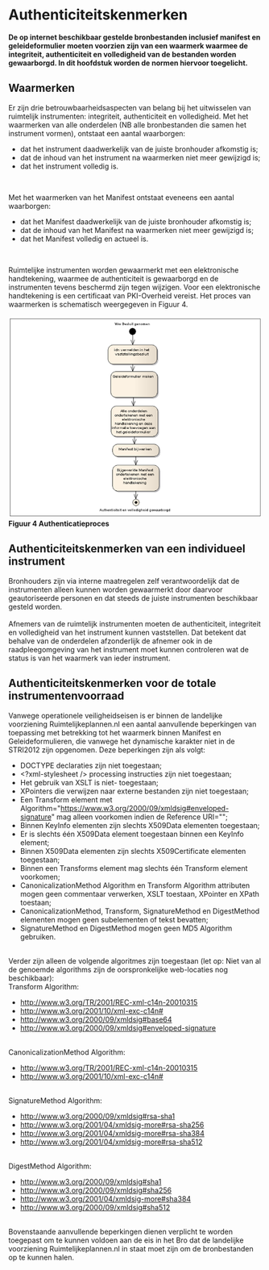 # Authenticiteitskenmerken
**De op internet beschikbaar gestelde bronbestanden inclusief manifest en
geleideformulier moeten voorzien zijn van een waarmerk waarmee de integriteit,
authenticiteit en volledigheid van de bestanden worden gewaarborgd. In dit
hoofdstuk worden de normen hiervoor toegelicht.**

## Waarmerken
Er zijn drie betrouwbaarheidsaspecten van belang bij het uitwisselen van
ruimtelijk instrumenten: integriteit, authenticiteit en volledigheid. Met het
waarmerken van alle onderdelen (NB alle bronbestanden die samen het instrument
vormen), ontstaat een aantal waarborgen:  
<ul><li>dat het instrument daadwerkelijk van de juiste bronhouder afkomstig is;</li>
<li>dat de inhoud van het instrument na waarmerken niet meer gewijzigd is;</li>
<li>dat het instrument volledig is.</li>
</ul></br>

Met het waarmerken van het Manifest ontstaat eveneens een aantal waarborgen: 
<ul><li>dat het Manifest daadwerkelijk van de juiste bronhouder afkomstig is;</li>
<li>dat de inhoud van het Manifest na waarmerken niet meer gewijzigd is;</li>
<li>dat het Manifest volledig en actueel is.</li>
</ul></br>

Ruimtelijke instrumenten worden gewaarmerkt met een elektronische handtekening,
waarmee de authenticiteit is gewaarborgd en de instrumenten tevens beschermd
zijn tegen wijzigen. Voor een elektronische handtekening is een certificaat van
PKI-Overheid vereist. Het proces van waarmerken is schematisch weergegeven in
Figuur 4.
</br></br>
![](media/2dabfdb5f0a4454372e04907ee725956.png)  
**Figuur 4 Authenticatieproces**

## Authenticiteitskenmerken van een individueel instrument
Bronhouders zijn via interne maatregelen zelf verantwoordelijk dat de
instrumenten alleen kunnen worden gewaarmerkt door daarvoor geautoriseerde
personen en dat steeds de juiste instrumenten beschikbaar gesteld worden.
<br/><br/>
Afnemers van de ruimtelijk instrumenten moeten de authenticiteit, integriteit en
volledigheid van het instrument kunnen vaststellen. Dat betekent dat behalve van
de onderdelen afzonderlijk de afnemer ook in de raadpleegomgeving van het
instrument moet kunnen controleren wat de status is van het waarmerk van ieder
instrument.

## Authenticiteitskenmerken voor de totale instrumentenvoorraad
Vanwege operationele veiligheidseisen is er binnen de landelijke voorziening Ruimtelijkeplannen.nl
een aantal aanvullende beperkingen van toepassing met betrekking tot het
waarmerk binnen Manifest en Geleideformulieren, die vanwege het dynamische
karakter niet in de STRI2012 zijn opgenomen. Deze beperkingen zijn als volgt:</br> 
- DOCTYPE declaraties zijn niet toegestaan;
- \<?xml-stylesheet /\> processing instructies zijn niet toegestaan;
- Het gebruik van XSLT is niet- toegestaan;
- XPointers die verwijzen naar externe bestanden zijn niet toegestaan;
- Een Transform element met Algorithm="https://www.w3.org/2000/09/xmldsig#enveloped-signature" mag alleen voorkomen indien de Reference URI="";
- Binnen KeyInfo elementen zijn slechts X509Data elementen toegestaan;
- Er is slechts één X509Data element toegestaan binnen een KeyInfo element;
- Binnen X509Data elementen zijn slechts X509Certificate elementen toegestaan;
- Binnen een Transforms element mag slechts één Transform element voorkomen;
- CanonicalizationMethod Algorithm en Transform Algorithm attributen mogen geen commentaar verwerken, XSLT toestaan, XPointer en XPath toestaan;
- CanonicalizationMethod, Transform, SignatureMethod en DigestMethod elementen mogen geen subelementen of tekst bevatten;
- SignatureMethod en DigestMethod mogen geen MD5 Algorithm gebruiken. 
</br></br>

Verder zijn alleen de volgende algoritmes zijn toegestaan (let op: Niet van al de genoemde algorithms zijn de oorspronkelijke web-locaties nog beschikbaar):  
Transform Algorithm:  
- http://www.w3.org/TR/2001/REC-xml-c14n-20010315
- http://www.w3.org/2001/10/xml-exc-c14n#
- http://www.w3.org/2000/09/xmldsig#base64
- http://www.w3.org/2000/09/xmldsig#enveloped-signature 
</br></br>

CanonicalizationMethod Algorithm:  
- http://www.w3.org/TR/2001/REC-xml-c14n-20010315
- http://www.w3.org/2001/10/xml-exc-c14n# 
</br></br>

SignatureMethod Algorithm:  
- http://www.w3.org/2000/09/xmldsig#rsa-sha1
- http://www.w3.org/2001/04/xmldsig-more#rsa-sha256
- http://www.w3.org/2001/04/xmldsig-more#rsa-sha384
- http://www.w3.org/2001/04/xmldsig-more#rsa-sha512 
</br></br>

DigestMethod Algorithm:  
- http://www.w3.org/2000/09/xmldsig#sha1
- http://www.w3.org/2000/09/xmldsig#sha256
- http://www.w3.org/2001/04/xmldsig-more#sha384
- http://www.w3.org/2000/09/xmldsig#sha512 
</br></br>

Bovenstaande aanvullende beperkingen dienen verplicht te worden toegepast om te
kunnen voldoen aan de eis in het Bro dat de landelijke voorziening Ruimtelijkeplannen.nl in staat moet
zijn om de bronbestanden op te kunnen halen.
